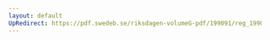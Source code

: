 ```yaml
---
layout: default
UpRedirect: https://pdf.swedeb.se/riksdagen-volumeG-pdf/199091/reg_199091/reg_199091_0786.pdf
---
```

